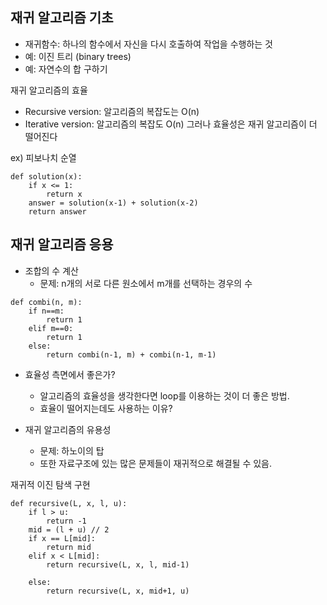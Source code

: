 
재귀 알고리즘 기초
------------
- 재귀함수: 하나의 함수에서 자신을 다시 호출하여 작업을 수행하는 것
- 예: 이진 트리 (binary trees)
- 예: 자연수의 합 구하기
  
재귀 알고리즘의 효율
- Recursive version: 알고리즘의 복잡도는 O(n)
- Iterative version: 알고리즘의 복잡도 O(n) 
그러나 효율성은 재귀 알고리즘이 더 떨어진다
  
ex) 피보나치 순열
```
def solution(x):
    if x <= 1:
        return x
    answer = solution(x-1) + solution(x-2)
    return answer
```
  
재귀 알고리즘 응용
-------------
- 조합의 수 계산
	- 문제: n개의 서로 다른 원소에서 m개를 선택하는 경우의 수 
```
def combi(n, m):
	if n==m:
		return 1
	elif m==0:
		return 1
	else:
		return combi(n-1, m) + combi(n-1, m-1)
```
- 효율성 측면에서 좋은가?  
  - 알고리즘의 효율성을 생각한다면 loop를 이용하는 것이 더 좋은 방법.
  - 효율이 떨어지는데도 사용하는 이유?

- 재귀 알고리즘의 유용성
	- 문제: 하노이의 탑
	- 또한 자료구조에 있는 많은 문제들이 재귀적으로 해결될 수 있음. 
  
재귀적 이진 탐색 구현
```
def recursive(L, x, l, u):
    if l > u:
        return -1
    mid = (l + u) // 2
    if x == L[mid]:
        return mid
    elif x < L[mid]:
        return recursive(L, x, l, mid-1)

    else:
        return recursive(L, x, mid+1, u)
```
